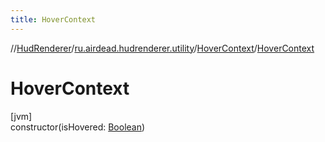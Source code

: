 ```yaml
---
title: HoverContext
---
```

//[HudRenderer](../../../index.html)/[ru.airdead.hudrenderer.utility](../index.html)/[HoverContext](index.html)/[HoverContext](-hover-context.html)



# HoverContext



[jvm]\
constructor(isHovered: [Boolean](https://kotlinlang.org/api/latest/jvm/stdlib/kotlin/-boolean/index.html))




